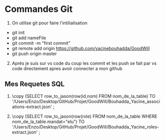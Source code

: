 # Commandes Git


1. On utilise git pour faire l'intilialisation 
* git init
* git add nameFile
* git commit -m "first commit"
* git remote add origin https://github.com/yacinebouhadda/GoodWill 
* git push origin master
2. Aprés je suis sur vs code du coup les commit et les push se fait par vs code directement apres avoir connecter a mon github 

## Mes Requetes SQL
1. \copy (SELECT row_to_jason(row(id,nom) 
    FROM nom_de_la_table) 
    TO '/Users/Enzo/Desktop/GitHub/Projet/GoodWill/Bouhadda_Yacine_associations-extract.json' ;

2. \copy (SELECT row_to_jason(row(role) 
    FROM nom_de_la_table WHERE nom_de_la_table.mandat="elu") 
    TO '/Users/Enzo/Desktop/GitHub/Projet/GoodWill/Bouhadda_Yacine_roles-extract.json' ;
